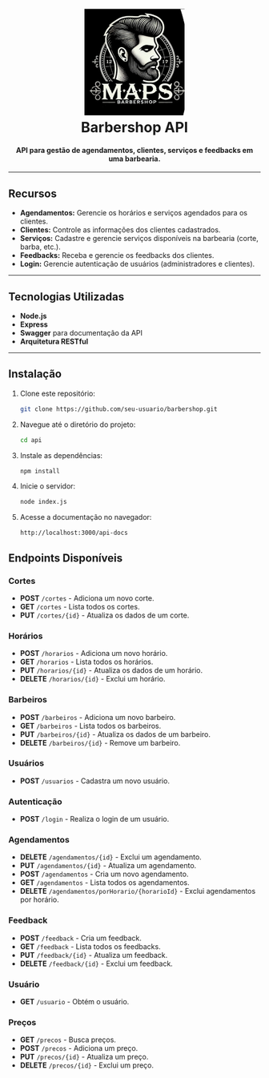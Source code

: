 <h1 align="center">
  <br>
  <img src="https://github.com/JoaoGiannattasio/MapsBarber/blob/main/funcioa.png" alt="Barbershop Logo" width="200">
  <br>
  Barbershop API
  <br>
</h1>

<h4 align="center">API para gestão de agendamentos, clientes, serviços e feedbacks em uma barbearia.</h4>

---

## Recursos

- **Agendamentos:** Gerencie os horários e serviços agendados para os clientes.
- **Clientes:** Controle as informações dos clientes cadastrados.
- **Serviços:** Cadastre e gerencie serviços disponíveis na barbearia (corte, barba, etc.).
- **Feedbacks:** Receba e gerencie os feedbacks dos clientes.
- **Login:** Gerencie autenticação de usuários (administradores e clientes).

---

## Tecnologias Utilizadas

- **Node.js**
- **Express**
- **Swagger** para documentação da API
- **Arquitetura RESTful**

---

## Instalação

1. Clone este repositório:

   ```bash
   git clone https://github.com/seu-usuario/barbershop.git
2. Navegue até o diretório do projeto:
   ```bash
   cd api
3. Instale as dependências:
   ```bash
   npm install
4. Inicie o servidor:
   ```bash
   node index.js
5. Acesse a documentação no navegador:
   ```bash
   http://localhost:3000/api-docs

## Endpoints Disponíveis

### Cortes
- **POST** `/cortes` - Adiciona um novo corte.  
- **GET** `/cortes` - Lista todos os cortes.  
- **PUT** `/cortes/{id}` - Atualiza os dados de um corte.  

### Horários
- **POST** `/horarios` - Adiciona um novo horário.  
- **GET** `/horarios` - Lista todos os horários.  
- **PUT** `/horarios/{id}` - Atualiza os dados de um horário.  
- **DELETE** `/horarios/{id}` - Exclui um horário.  

### Barbeiros
- **POST** `/barbeiros` - Adiciona um novo barbeiro.  
- **GET** `/barbeiros` - Lista todos os barbeiros.  
- **PUT** `/barbeiros/{id}` - Atualiza os dados de um barbeiro.  
- **DELETE** `/barbeiros/{id}` - Remove um barbeiro.  

### Usuários
- **POST** `/usuarios` - Cadastra um novo usuário.  

### Autenticação
- **POST** `/login` - Realiza o login de um usuário.
### Agendamentos
- **DELETE** `/agendamentos/{id}` - Exclui um agendamento.  
- **PUT** `/agendamentos/{id}` - Atualiza um agendamento.  
- **POST** `/agendamentos` - Cria um novo agendamento.  
- **GET** `/agendamentos` - Lista todos os agendamentos.  
- **DELETE** `/agendamentos/porHorario/{horarioId}` - Exclui agendamentos por horário.  

### Feedback
- **POST** `/feedback` - Cria um feedback.  
- **GET** `/feedback` - Lista todos os feedbacks.  
- **PUT** `/feedback/{id}` - Atualiza um feedback.  
- **DELETE** `/feedback/{id}` - Exclui um feedback.  

### Usuário
- **GET** `/usuario` - Obtém o usuário.  

### Preços
- **GET** `/precos` - Busca preços.  
- **POST** `/precos` - Adiciona um preço.  
- **PUT** `/precos/{id}` - Atualiza um preço.  
- **DELETE** `/precos/{id}` - Exclui um preço.



